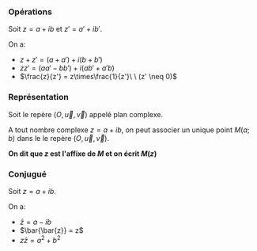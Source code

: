 ### Opérations

Soit $z = a + ib$ et $z' = a' + ib'$.

On a:
- $z + z' = (a+a') + i(b + b')$
- $zz' = (aa'-bb') + i (ab' + a'b)$
- $\frac{z}{z'} = z\times\frac{1}{z'}\ \ (z' \neq 0)$

### Représentation

Soit le repère $(O, \vec{u}, \vec{v})$ appelé plan complexe.

A tout nombre complexe $z=a+ib$, on peut associer un unique point $M(a; b)$ dans le le repère $(O, \vec{u}, \vec{v})$.

**On dit que $z$ est l'affixe de $M$ et on écrit $M(z)$**

### Conjugué

Soit $z = a+ib$.

On a:
- $\bar{z} = a - ib$
- $\bar{\bar{z}} = z$
- $z\bar{z} = a^{2}+ b^{2}$ 


